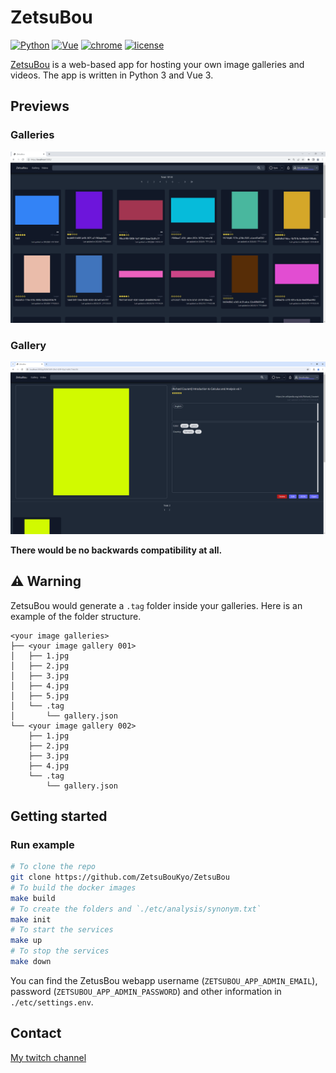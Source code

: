 # ZetsuBou

[![Python](https://img.shields.io/badge/Python-3.8-yellow.svg)](https://www.python.org/downloads/release/python-3811/)
[![Vue](https://img.shields.io/badge/Vue-3.3.4-yellow.svg)](https://v3.vuejs.org/)
[![chrome](https://img.shields.io/badge/Chrome-115.0.5790.99-yellow.svg)](https://www.google.com/intl/en_us/chrome/)
[![license](https://img.shields.io/badge/License-MIT-yellow.svg)](https://www.google.com/intl/en_us/chrome/)

[ZetsuBou](https://zetsuboukyo.github.io/) is a web-based app for hosting your own image galleries and videos. The app is written in Python 3 and Vue 3.

## Previews

### Galleries

![demo image](docs/assets/example/preview-galleries.png)

### Gallery

![demo image](docs/assets/example/preview-gallery.png)

**There would be no backwards compatibility at all.**

## ⚠️ Warning

ZetsuBou would generate a `.tag` folder inside your galleries. Here is an example of the folder structure.

```text
<your image galleries>
├── <your image gallery 001>
│   ├── 1.jpg
│   ├── 2.jpg
│   ├── 3.jpg
│   ├── 4.jpg
│   ├── 5.jpg
│   └── .tag
│       └── gallery.json
└── <your image gallery 002>
    ├── 1.jpg
    ├── 2.jpg
    ├── 3.jpg
    ├── 4.jpg
    └── .tag
        └── gallery.json
```

## Getting started

### Run example

```bash
# To clone the repo
git clone https://github.com/ZetsuBouKyo/ZetsuBou
# To build the docker images
make build
# To create the folders and `./etc/analysis/synonym.txt`
make init
# To start the services
make up
# To stop the services
make down
```

You can find the ZetusBou webapp username (`ZETSUBOU_APP_ADMIN_EMAIL`), password (`ZETSUBOU_APP_ADMIN_PASSWORD`) and other information in `./etc/settings.env`.

## Contact

[My twitch channel](https://www.twitch.tv/zetsuboukyo)
